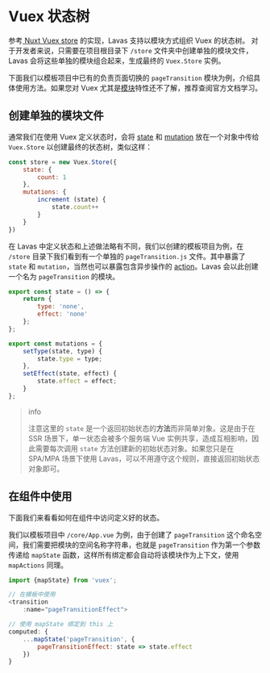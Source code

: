 # Vuex 状态树

参考[ Nuxt Vuex store](https://zh.nuxtjs.org/guide/vuex-store) 的实现，Lavas 支持以模块方式组织 Vuex 的状态树。
对于开发者来说，只需要在项目根目录下 `/store` 文件夹中创建单独的模块文件，Lavas 会将这些单独的模块组合起来，生成最终的 `Vuex.Store` 实例。

下面我们以模板项目中已有的负责页面切换的 `pageTransition` 模块为例，介绍具体使用方法。如果您对 Vuex 尤其是[模块](https://vuex.vuejs.org/zh-cn/modules.html)特性还不了解，推荐查阅官方文档学习。

## 创建单独的模块文件

通常我们在使用 Vuex 定义状态时，会将 [state](https://vuex.vuejs.org/zh-cn/state.html) 和 [mutation](https://vuex.vuejs.org/zh-cn/mutations.html) 放在一个对象中传给 `Vuex.Store` 以创建最终的状态树，类似这样：
```javascript
const store = new Vuex.Store({
    state: {
        count: 1
    },
    mutations: {
        increment (state) {
            state.count++
        }
    }
})
```

在 Lavas 中定义状态和上述做法略有不同，我们以创建的模板项目为例，在 `/store` 目录下我们看到有一个单独的 `pageTransition.js` 文件。其中暴露了 `state` 和 `mutation`，当然也可以暴露包含异步操作的 [action](https://vuex.vuejs.org/zh-cn/actions.html)。Lavas 会以此创建一个名为 `pageTransition` 的模块。
```javascript
export const state = () => {
    return {
        type: 'none',
        effect: 'none'
    };
};

export const mutations = {
    setType(state, type) {
        state.type = type;
    },
    setEffect(state, effect) {
        state.effect = effect;
    }
};
```

> info
>
> 注意这里的 `state` 是一个返回初始状态的**方法**而非简单对象。这是由于在 SSR 场景下，单一状态会被多个服务端 Vue 实例共享，造成互相影响，因此需要每次调用 `state` 方法创建新的初始状态对象。如果您只是在 SPA/MPA 场景下使用 Lavas，可以不用遵守这个规则，直接返回初始状态对象即可。

## 在组件中使用

下面我们来看看如何在组件中访问定义好的状态。

我们以模板项目中 `/core/App.vue` 为例，由于创建了 `pageTransition` 这个命名空间，我们需要把模块的空间名称字符串，也就是 `pageTransition` 作为第一个参数传递给 `mapState` 函数，这样所有绑定都会自动将该模块作为上下文，使用 `mapActions` 同理。
```javascript
import {mapState} from 'vuex';

// 在模板中使用
<transition
    :name="pageTransitionEffect">

// 使用 mapState 绑定到 this 上
computed: {
    ...mapState('pageTransition', {
        pageTransitionEffect: state => state.effect
    })
}
```
